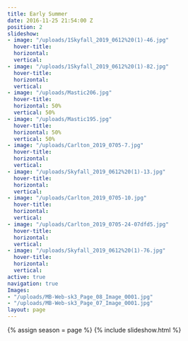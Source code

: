```yaml
---
title: Early Summer
date: 2016-11-25 21:54:00 Z
position: 2
slideshow:
- image: "/uploads/1Skyfall_2019_0612%20(1)-46.jpg"
  hover-title: 
  horizontal: 
  vertical: 
- image: "/uploads/1Skyfall_2019_0612%20(1)-82.jpg"
  hover-title: 
  horizontal: 
  vertical: 
- image: "/uploads/Mastic206.jpg"
  hover-title: 
  horizontal: 50%
  vertical: 50%
- image: "/uploads/Mastic195.jpg"
  hover-title: 
  horizontal: 50%
  vertical: 50%
- image: "/uploads/Carlton_2019_0705-7.jpg"
  hover-title: 
  horizontal: 
  vertical: 
- image: "/uploads/Skyfall_2019_0612%20(1)-13.jpg"
  hover-title: 
  horizontal: 
  vertical: 
- image: "/uploads/Carlton_2019_0705-10.jpg"
  hover-title: 
  horizontal: 
  vertical: 
- image: "/uploads/Carlton_2019_0705-24-07dfd5.jpg"
  hover-title: 
  horizontal: 
  vertical: 
- image: "/uploads/Skyfall_2019_0612%20(1)-76.jpg"
  hover-title: 
  horizontal: 
  vertical: 
active: true
navigation: true
Images:
- "/uploads/MB-Web-sk3_Page_08_Image_0001.jpg"
- "/uploads/MB-Web-sk3_Page_07_Image_0001.jpg"
layout: page
---
```


{% assign season = page %}
{% include slideshow.html %}